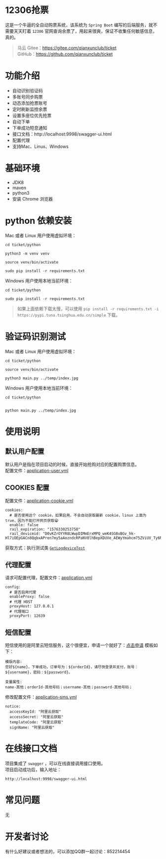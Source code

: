 # 12306抢票
这是一个牛逼的全自动购票系统，该系统为 `Spring Boot` 编写的后端服务，就不需要天天盯着 `12306` 官网查询余票了，用起来很爽，保证不收集任何敏感信息，真的。

> 马云 Gitee：https://gitee.com/qianxunclub/ticket  
> GitHub：https://github.com/qianxunclub/ticket
# 功能介绍
- 自动识别验证码
- 多账号同步购票
- 动态添加抢票账号
- 定时刷新监控余票
- 设置多座位优先抢票
- 自动下单
- 下单成功短息通知
- 接口文档：http://localhost:9998/swagger-ui.html
- 配置代理
- 支持Mac、Linux、Windows


# 基础环境
- JDK8
- maven
- python3
- 安装 Chrome 浏览器

# python 依赖安装
Mac 或者 Linux 用户使用虚拟环境：
```
cd ticket/python

python3 -m venv venv

source venv/bin/activate

sudo pip install -r requirements.txt

```
Windows 用户使用本地当前环境：
```
cd ticket/python

sudo pip install -r requirements.txt

```
> 如果上面依赖下载太慢，可以使用 `pip install -r requirements.txt -i https://pypi.tuna.tsinghua.edu.cn/simple` 下载。

# 验证码识别测试
Mac 或者 Linux 用户使用虚拟环境：
```
cd ticket/python

source venv/bin/activate

python3 main.py ../temp/index.jpg
```

Windows 用户使用本地当前环境： 

```
cd ticket/python


python main.py ../temp/index.jpg
```

# 使用说明

## 默认用户配置
默认用户是指在项目启动的时候，直接开始抢购对应的配置购票信息。  
配置文件：[application-user.yml](src/main/resources/application-user.yml)  

## COOKIES 配置
配置文件：[application-cookie.yml](src/main/resources/application-cookie.yml) 
```
cookies:
  # 是否使用这个 cookie，如果启用，不会自动获取最新 cookie，linux 上面为 true，因为不能打开网页获取😁
  enable: false
  rail_expiration: "1576330253758"
  rail_deviceid: "D0vKZrOYYR8LWwpDIMmErxMPQ_weK4SG8vBGv_hk-Hl7iOEpGACn8QqbxAPren7my5aAozndcRPaNV0lhBepXDUVe_AEWyYmahcm75ZViUV_Ty6NbfVO20fWgQhNPSkAj5anYugDWT1drqVO9GRLv6vfHrVSbGJE"

``` 
获取方式：执行测试类 [`GetLogdeviceTest`](src/test/java/com/qianxunclub/ticket/GetLogdeviceTest.java)

## 代理配置
请求可配置代理，配置文件：[application.yml](src/main/resources/application.yml) 
```
config:
  # 是否启用代理
  enableProxy: false
  # 代理 HOST
  proxyHost: 127.0.0.1
  # 代理端口
  proxyPort: 12639
``` 

## 短信配置
短信使用的是阿里云短信服务，这个很便宜，申请一个就好了：[点击申请](https://www.aliyun.com/product/sms?spm=5176.8142029.cloudEssentials.57.e9396d3edQ9wXL)
模板如下：
```$xslt
模版内容:
您好${name}，下单成功，订单号为：${orderId}，请尽快登录并支付，账号：${username}，密码：${password}。

变量属性:
name-其他；orderId-其他号码；username-其他；password-其他号码；
```  

修改配置文件：[application-sms.yml](src/main/resources/application-sms.yml)  
```
notice:
  accessKeyId: "阿里云获取"
  accessSecret: "阿里云获取"
  templateCode: "阿里云获取"
  signName: "阿里云获取"
```

# 在线接口文档
项目集成了 `swagger` ，可以在线直接调用接口使用。  
项目启动成功后，输入地址：
```
http://localhost:9998/swagger-ui.html
```

# 常见问题
无

# 开发者讨论
有什么好建议或者想法的，可以添加QQ群一起讨论：852214454
